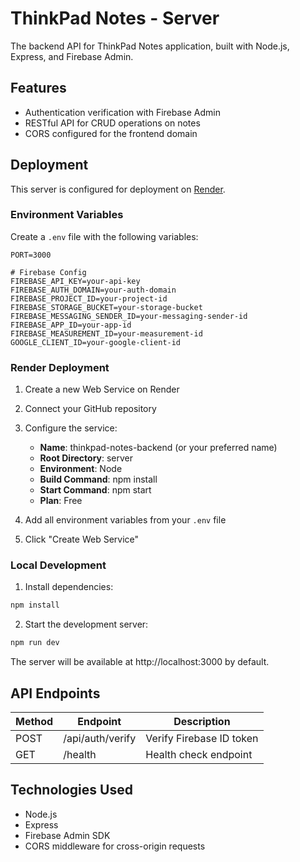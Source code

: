 # ThinkPad Notes - Server

The backend API for ThinkPad Notes application, built with Node.js, Express, and Firebase Admin.

## Features

- Authentication verification with Firebase Admin
- RESTful API for CRUD operations on notes
- CORS configured for the frontend domain

## Deployment

This server is configured for deployment on [Render](https://render.com).

### Environment Variables

Create a `.env` file with the following variables:

```
PORT=3000

# Firebase Config
FIREBASE_API_KEY=your-api-key
FIREBASE_AUTH_DOMAIN=your-auth-domain
FIREBASE_PROJECT_ID=your-project-id
FIREBASE_STORAGE_BUCKET=your-storage-bucket
FIREBASE_MESSAGING_SENDER_ID=your-messaging-sender-id
FIREBASE_APP_ID=your-app-id
FIREBASE_MEASUREMENT_ID=your-measurement-id
GOOGLE_CLIENT_ID=your-google-client-id
```

### Render Deployment

1. Create a new Web Service on Render
2. Connect your GitHub repository
3. Configure the service:
   - **Name**: thinkpad-notes-backend (or your preferred name)
   - **Root Directory**: server
   - **Environment**: Node
   - **Build Command**: npm install
   - **Start Command**: npm start
   - **Plan**: Free
   
4. Add all environment variables from your `.env` file
5. Click "Create Web Service"

### Local Development

1. Install dependencies:
```bash
npm install
```

2. Start the development server:
```bash
npm run dev
```

The server will be available at http://localhost:3000 by default.

## API Endpoints

| Method | Endpoint | Description |
|--------|----------|-------------|
| POST   | /api/auth/verify | Verify Firebase ID token |
| GET    | /health | Health check endpoint |

## Technologies Used

- Node.js
- Express
- Firebase Admin SDK
- CORS middleware for cross-origin requests 